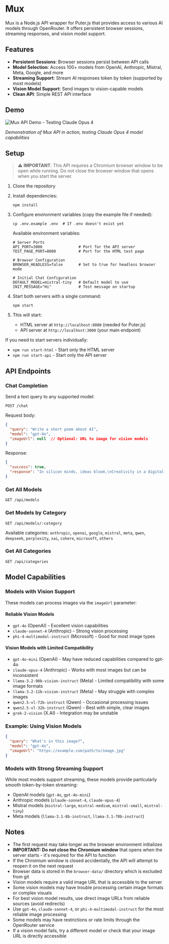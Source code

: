 # Mux

Mux is a Node.js API wrapper for Puter.js that provides access to various AI models through OpenRouter. It offers persistent browser sessions, streaming responses, and vision model support.

## Features

- **Persistent Sessions**: Browser sessions persist between API calls
- **Model Selection**: Access 100+ models from OpenAI, Anthropic, Mistral, Meta, Google, and more
- **Streaming Support**: Stream AI responses token by token (supported by most models)
- **Vision Model Support**: Send images to vision-capable models
- **Clean API**: Simple REST API interface

## Demo

![Mux API Demo - Testing Claude Opus 4](doc/example.gif)

*Demonstration of Mux API in action, testing Claude Opus 4 model capabilities*

## Setup

> ⚠️ **IMPORTANT**: This API requires a Chromium browser window to be open while running. Do not close the browser window that opens when you start the server.

1. Clone the repository
2. Install dependencies:
   ```
   npm install
   ```
3. Configure environment variables (copy the example file if needed):
   ```
   cp .env.example .env  # If .env doesn't exist yet
   ```
   
   Available environment variables:
   ```
   # Server Ports
   API_PORT=3000                # Port for the API server
   TEST_PAGE_PORT=8080          # Port for the HTML test page
   
   # Browser Configuration
   BROWSER_HEADLESS=false       # Set to true for headless browser mode
   
   # Initial Chat Configuration
   DEFAULT_MODEL=mistral-tiny   # Default model to use
   INIT_MESSAGE="Hi"            # Test message on startup
   ```
   
4. Start both servers with a single command:
   ```
   npm start
   ```
5. This will start:
   - HTML server at `http://localhost:8080` (needed for Puter.js)
   - API server at `http://localhost:3000` (your main endpoint)

If you need to start servers individually:
- `npm run start-html` - Start only the HTML server
- `npm run start-api` - Start only the API server

## API Endpoints

### Chat Completion

Send a text query to any supported model:

```
POST /chat
```

Request body:

```json
{
  "query": "Write a short poem about AI",
  "model": "gpt-4o",
  "imageUrl": null  // Optional: URL to image for vision models
}
```

Response:

```json
{
  "success": true,
  "response": "In silicon minds, ideas bloom,\nCreativity in a digital room.\nAI weaves patterns once unknown,\nA dance of thought, not flesh and bone.\nHuman and machine, hand in hand,\nForging futures none had planned."
}
```

### Get All Models

```
GET /api/models
```

### Get Models by Category

```
GET /api/models/:category
```

Available categories: `anthropic`, `openai`, `google`, `mistral`, `meta`, `qwen`, `deepseek`, `perplexity`, `xai`, `cohere`, `microsoft`, `others`

### Get All Categories

```
GET /api/categories
```

## Model Capabilities

### Models with Vision Support

These models can process images via the `imageUrl` parameter:

#### Reliable Vision Models
- `gpt-4o` (OpenAI) - Excellent vision capabilities
- `claude-sonnet-4` (Anthropic) - Strong vision processing
- `phi-4-multimodal-instruct` (Microsoft) - Good for most image types

#### Vision Models with Limited Compatibility
- `gpt-4o-mini` (OpenAI) - May have reduced capabilities compared to gpt-4o
- `claude-opus-4` (Anthropic) - Works with most images but can be inconsistent
- `llama-3.2-90b-vision-instruct` (Meta) - Limited compatibility with some image formats
- `llama-3.2-11b-vision-instruct` (Meta) - May struggle with complex images
- `qwen2.5-vl-72b-instruct` (Qwen) - Occasional processing issues
- `qwen2.5-vl-32b-instruct` (Qwen) - Best with simple, clear images
- `grok-2-vision` (X.AI) - Integration may be unstable

### Example: Using Vision Models

```json
{
  "query": "What's in this image?",
  "model": "gpt-4o",
  "imageUrl": "https://example.com/path/to/image.jpg"
}
```

### Models with Strong Streaming Support

While most models support streaming, these models provide particularly smooth token-by-token streaming:

- OpenAI models (`gpt-4o`, `gpt-4o-mini`)
- Anthropic models (`claude-sonnet-4`, `claude-opus-4`)
- Mistral models (`mistral-large`, `mistral-medium`, `mistral-small`, `mistral-tiny`)
- Meta models (`llama-3.1-8b-instruct`, `llama-3.1-70b-instruct`)

## Notes

- The first request may take longer as the browser environment initializes
- **IMPORTANT: Do not close the Chromium window** that opens when the server starts - it's required for the API to function
- If the Chromium window is closed accidentally, the API will attempt to reopen it on the next request
- Browser data is stored in the `browser-data/` directory which is excluded from git
- Vision models require a valid image URL that is accessible to the server
- Some vision models may have trouble processing certain image formats or complex visuals
- For best vision model results, use direct image URLs from reliable sources (avoid redirects)
- Use `gpt-4o`, `claude-sonnet-4`, or `phi-4-multimodal-instruct` for the most reliable image processing
- Some models may have restrictions or rate limits through the OpenRouter service
- If a vision model fails, try a different model or check that your image URL is directly accessible